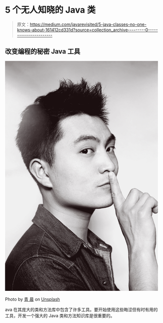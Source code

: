 # 5 个无人知晓的 Java 类

> 原文：<https://medium.com/javarevisited/5-java-classes-no-one-knows-about-161412cd331d?source=collection_archive---------0----------------------->

## 改变编程的秘密 Java 工具

![](img/a46d4e1e07e2ced442be862361afef12.png)

Photo by [青 晨](https://unsplash.com/@jiangxulei1990?utm_source=medium&utm_medium=referral) on [Unsplash](https://unsplash.com?utm_source=medium&utm_medium=referral)

ava 在其庞大的类和方法库中包含了许多工具。要开始使用这些晦涩但有时有用的工具，开发一个强大的 Java 类和方法知识库是很重要的。
